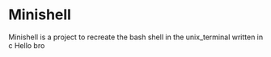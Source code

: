 # Minishell
Minishell is a project to recreate the bash shell in the unix_terminal written in c
Hello bro
